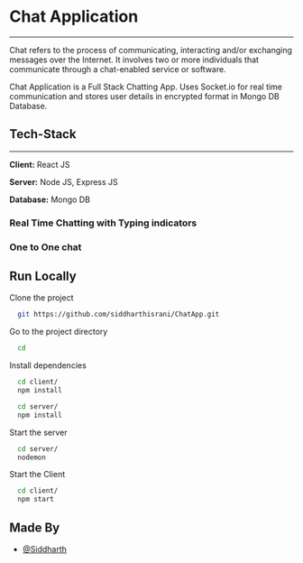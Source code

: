# Chat Application
---

<p>
  Chat refers to the process of communicating, interacting and/or exchanging messages over the Internet. It involves two or more individuals that communicate through a chat-enabled service or software.
</p>

<p>
Chat Application is a Full Stack Chatting App. Uses Socket.io for real time communication and stores user details in encrypted format in Mongo DB Database.
</p>

## Tech-Stack

---

**Client:** React JS

**Server:** Node JS, Express JS

**Database:** Mongo DB


### Real Time Chatting with Typing indicators
### One to One chat

## Run Locally

Clone the project

```bash
  git https://github.com/siddharthisrani/ChatApp.git
```

Go to the project directory

```bash
  cd 
```

Install dependencies

```bash
  cd client/
  npm install
```

```bash
  cd server/
  npm install
```

Start the server

```bash
  cd server/
  nodemon
```
Start the Client

```bash
  cd client/
  npm start
```

## Made By

- [@Siddharth](https://github.com/siddharthisrani)


